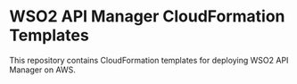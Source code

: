 # WSO2 API Manager CloudFormation Templates

This repository contains CloudFormation templates for deploying WSO2 API Manager on AWS.
